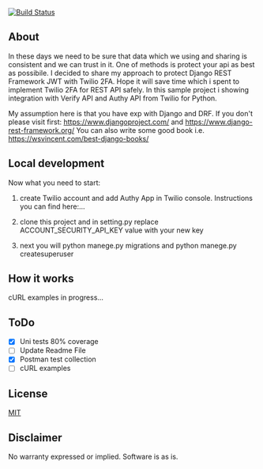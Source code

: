[![Build Status](https://travis-ci.com/grillazz/twofa_for_drf.svg?branch=master)](https://travis-ci.com/grillazz/twofa_for_drf)

## About

 In these days we need to be sure that data which we using and sharing is consistent and we can trust in it.
One of methods is protect your api as best as possibile.
I decided to share my approach to protect Django REST Framework JWT with Twilio 2FA.
Hope it will save time which i spent to implement Twilio 2FA for REST API safely.
In this sample project i showing integration with Verify API and Authy API from Twilio for Python.

My assumption here is that you have exp with Django and DRF.
If you don't please visit first:
https://www.djangoproject.com/ and https://www.django-rest-framework.org/
You can also write some good book i.e. https://wsvincent.com/best-django-books/

## Local development

Now what you need to start:

1. create Twilio account and add Authy App in Twilio console. Instructions you can find here:...

2. clone this project and in setting.py replace ACCOUNT_SECURITY_API_KEY value with your new key

3. next you will python manege.py migrations and python manege.py createsuperuser

## How it works

cURL examples in progress...

## ToDo

- [x] Uni tests 80% coverage
- [ ] Update Readme File
- [x] Postman test collection
- [ ] cURL examples

## License

[MIT](http://www.opensource.org/licenses/mit-license.html)

## Disclaimer

No warranty expressed or implied. Software is as is.